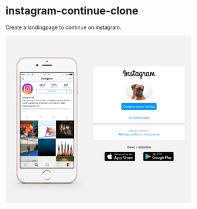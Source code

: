 # instagram-continue-clone

Create a landingpage to continue on instagram.

<img src="https://github.com/Vinicius-Garcia/instagram-continue-clone/blob/master/assets/Captura%20de%20tela%20de%202020-11-04%2014-40-50.png" alt="img"/>
